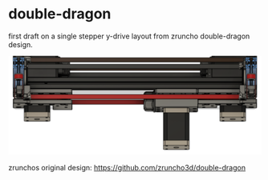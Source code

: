 # double-dragon

first draft on a single stepper y-drive layout from zruncho double-dragon design.

![front](img/dd.singley1.PNG)

zrunchos original design: https://github.com/zruncho3d/double-dragon
